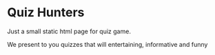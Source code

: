 # Quiz Hunters

Just a small static html page for quiz game.

We present to you quizzes that will entertaining, informative and funny
